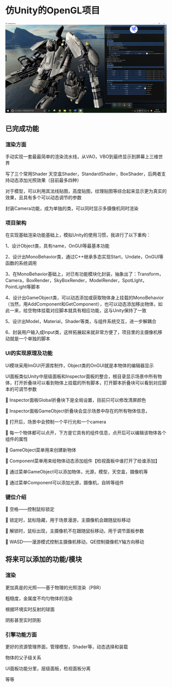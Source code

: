 # 仿Unity的OpenGL项目
![Image text](https://github.com/JarkZhang/Opengl/blob/master/Image_Info/Show.png)

## 已完成功能

### 渲染方面

手动实现一套最最简单的渲染流水线，从VAO，VBO到最终显示到屏幕上三维世界

写了三个常用Shader 天空盒Shader，StandardShader，BoxShader，后两者支持动态添加光照效果（目前最多四种）

对于模型，可以利用其法线贴图，高度贴图，纹理贴图等综合起来显示更为真实的效果，且具有多个可以动态调节的参数

封装Camera功能，成为单独的类，可以同时显示多摄像机同时渲染


### 项目架构

在实现基础渲染功能基础上，模拟Unity的使用习惯，我进行了以下重构：

1、设计Object类，具有name，OnGUI等最基本功能

2、设计出MonoBehavior类，通过C++继承多态实现Start，Undate，OnGUI等函数的系统调用

3、在MonoBehavior基础上，对已有功能模块化封装，抽象出了：Transform，Camera，BoxRender，SkyBoxRender，ModelRender，SpotLIght，PointLight等脚本

4、设计出GameObject类，可以动态添加或获取物体身上挂载的MonoBehavior（当然，用AddComponent<T>和GetComponent<T>），也可以动态添加移出物体，如此一来，给空物体挂载对应脚本就具有相应功能，这与Unity保持了一致

5、设计出Model，Material，Shader等类，与组件系统交互，进一步解耦合

6、封装用户输入成Input类，这样拓展起来就非常方便了，项目里的主摄像机移动就是一个单独的脚本


### UI的实现原理及功能

Ui模块采用ImGUI开源库制作，Object类的OnGUI就是本物体的编辑器显示

UI面板类似Unity中层级面板和Inspector面板的整合，根目录显示场景中所有物体，打开折叠块可以看到物体上挂载的所有脚本，打开脚本折叠块可以看到对应脚本的可调节参数

	Inspector面板Global折叠块下是全局设置，目前只可以修改清屏颜色

	Inspector面板GameObject折叠块会显示场景中存在的所有物体信息，

	打开后，场景中会预制一个平行光和一个camera

	每一个物体都可以点开，下方是它具有的组件信息，点开后可以编辑该物体各个组件的属性

	GameObject菜单用来创建新物体

	Component菜单用来给物体动态添加组件【检视面板中谁打开了给谁添加】

	通过菜单GameObject可以添加物体，光源，模型，天空盒，摄像机等 

	通过菜单Component可以添加光源，摄像机，自转等组件
 

### 键位介绍

	空格——控制鼠标锁定

	锁定时，鼠标隐藏，用于场景漫游，主摄像机会跟随鼠标移动

	解锁时，鼠标出现，主摄像机不在跟随鼠标移动，用于调节面板参数

	WASD——漫游模式控制主摄像机移动，QE控制摄像机Y轴方向移动

## 将来可以添加的功能/模块

### 渲染

更加真是的光照——基于物理的光照渲染（PBR）

粗糙度，金属度不均匀物体的渲染

根据环境实时反射的球面

阴影甚至实时阴影

### 引擎功能方面

更好的资源管理界面，管理模型，Shader等，动态选择和装载

物体的父子级关系

UI面板功能分里，层级面板，检视面板分离

等等


